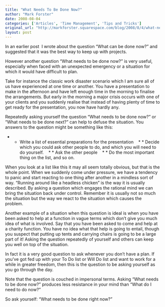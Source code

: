 ```yaml
---
title: "What Needs To Be Done Now?"
author: "Mark Forster"
date: 2008-08-04
categories: ['Articles', 'Time Management', 'Tips and Tricks']
original_url: "http://markforster.squarespace.com/blog/2008/8/4/what-needs-to-be-done-now.html"
layout: post
---
```


In an earlier post  I wrote about the question “What can be done now?” and suggested that it was the best way to keep up with projects.

However another question “What needs to be done now?” is very useful, especially when faced with an unexpected emergency or a situation for which it would have difficult to plan.

Take for instance the classic work disaster scenario which I am sure all of us have experienced at one time or another. You have a presentation to make in the afternoon and have left enough time in the morning to finalise the arrangements. But early in the morning a major crisis occurs with one of your clients and you suddenly realise that instead of having plenty of time to get ready for the presentation, you now have hardly any.

Repeatedly asking yourself the question “What needs to be done now?” or “What needs to be done next?” can help to defuse the situation. You answers to the question might be something like this:

* * Write a list of essential preparations for the presentation    * * Decide which you could ask other people to do, and which you will need to do yourself.    * * Ask the other people    * * Do the most important thing on the list, and so on.

When you look at a list like this it may all seem totally obvious, but that is the whole point. When we suddenly come under pressure, we have a tendency to panic and start reacting to one thing after another in a mindless sort of way. “Running around like a headless chicken” is the way it is usually described. By asking a question which engages the rational mind we can bring the situation back under control. Remember it is usually not so much the situation but the way we react to the situation which causes the problem.

Another example of a situation when this question is ideal is when you have been asked to help at a function in vague terms which don’t give you much idea of what is involved. Say that you have been asked to come and help at a charity function. You have no idea what that help is going to entail, though you suspect that putting up tents and carrying chairs is going to be a large part of it! Asking the question repeatedly of yourself and others can keep you well on top of the situation.

In fact it is a very good question to ask whenever you don’t have a plan. If you’ve got fed up with your To Do list or Will Do list and want to work for a while in greater freedom, then this is the question to be asking yourself as you go through the day.

Note that the question is couched in impersonal terms. Asking “What needs to be done now?” produces less resistance in your mind than “What do I need to do now?”

So ask yourself: “What needs to be done right now?”
